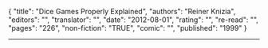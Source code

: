 {
"title": "Dice Games Properly Explained",
"authors": "Reiner Knizia",
"editors": "",
"translator": "",
"date": "2012-08-01",
"rating": "",
"re-read": "",
"pages": "226",
"non-fiction": "TRUE",
"comic": "",
"published": "1999"
}

---
